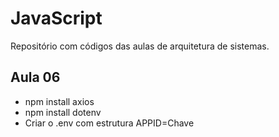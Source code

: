 # JavaScript
Repositório com códigos das aulas de arquitetura de sistemas.

## Aula 06
- npm install axios
- npm install dotenv
- Criar o .env com estrutura APPID=Chave
